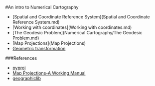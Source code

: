 
#An intro to Numerical Cartography

* [Spatial and Coordinate Reference System](Spatial and Coordinate Reference System.md)
* [Working with coordinates](Working with coordinates.md)
* [The Geodesic Problem](Numerical Cartography/The Geodesic Problem.md)
* [Map Projections](Map Projections)
* [Geometric transformation]()

###References

* [pyproj](https://jswhit.github.io/pyproj/)
* [Map Projections-A Working Manual](http://pubs.er.usgs.gov/publication/pp1395)
* [geographiclib](http://geographiclib.sourceforge.net/)